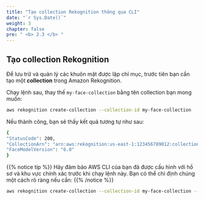 ```yaml
---
title: "Tạo collection Rekognition thông qua CLI"
date: "`r Sys.Date()`"
weight: 3
chapter: false
pre: " <b> 2.3 </b> "
---
```


## Tạo collection Rekognition

Để lưu trữ và quản lý các khuôn mặt được lập chỉ mục, trước tiên bạn cần tạo một **collection** trong Amazon Rekognition.

Chạy lệnh sau, thay thế `my-face-collection` bằng tên collection bạn mong muốn:

```bash
aws rekognition create-collection --collection-id my-face-collection
```

Nếu thành công, bạn sẽ thấy kết quả tương tự như sau:

```bash
{
"StatusCode": 200,
"CollectionArn": "arn:aws:rekognition:us-east-1:123456789012:collection/my-face-collection",
"FaceModelVersion": "6.0"
}
```

{{% notice tip %}}
Hãy đảm bảo AWS CLI của bạn đã được cấu hình với hồ sơ và khu vực chính xác trước khi chạy lệnh này. Bạn có thể chỉ định chúng một cách rõ ràng nếu cần:
{{% /notice %}}

```bash
aws rekognition create-collection --collection-id my-face-collection --profile my-profile --region us-east-1
```
